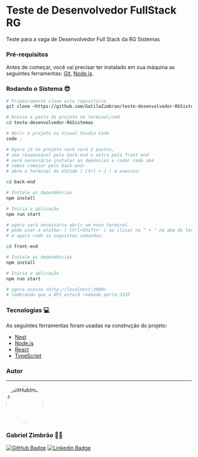 # Teste de Desenvolvedor FullStack RG

Teste para a vaga de Desenvolvedor Full Stack da RG Sistemas

### Pré-requisitos

Antes de começar, você vai precisar ter instalado em sua máquina as seguintes ferramentas:
[Git](https://git-scm.com), [Node.js](https://nodejs.org/en/).

### Rodando o Sistema 😎

```bash
# Primeiramente clone este repositório
git clone <https://github.com/GatilaZimbrao/teste-desenvolvedor-RGSistemas>

# Acesse a pasta do projeto no terminal/cmd
cd teste-desenvolvedor-RGSistemas

# Abrir o projeto no Visual Studio Code
code .

# Agora já no projeto você verá 2 pastas,
# uma responsável pelo back-end e outra pela front end
# será necessário instalar as depências e rodar cada uma
# vamos começar pelo back-end:
# abre o terminal do VSCode ( Ctrl + J ) e execute:

cd back-end

# Instale as dependências
npm install

# Inicia a aplicação
npm run start

# agora será necessário abrir um novo terminal
# pode usar o atalho: ( Ctrl+Shift+' ) ou clicar no " + " na aba do terminal
# e agora rode os seguintes comandos:

cd front-end

# Instale as dependências
npm install

# Inicia a aplicação
npm run start

# agora acesse <http://localhost:3000>
# lembrando que a API estará rodando porta:3333
```

### Tecnologias 💻

As seguintes ferramentas foram usadas na construção do projeto:

- [Nest](https://nestjs.com/)
- [Node.js](https://nodejs.org/en/)
- [React](https://pt-br.reactjs.org/)
- [TypeScript](https://www.typescriptlang.org/)

### Autor

---

<a href="https://github.com/GatilaZimbrao">
    <img src="https://avatars.githubusercontent.com/u/61389317?v=4" width="100px;"
    alt="GitHubImage" style="border-radius: 50%;"/>
</a>

### Gabriel Zimbrão 👨‍💻

[![GitHub Badge](https://img.shields.io/badge/-GatilaZimbrao-lightgrey?style=flat-square&logo=github&logoColor=white&link=https://github.com/GatilaZimbrao/)](https://github.com/GatilaZimbrao)
[![Linkedin Badge](https://img.shields.io/badge/-Gabriel-blue?style=flat-square&logo=Linkedin&logoColor=white&link=https://www.linkedin.com/in/gabriel-%C3%A1tila-zimbr%C3%A3o-a642831a5/)](https://www.linkedin.com/in/gabriel-%C3%A1tila-zimbr%C3%A3o-a642831a5/)
